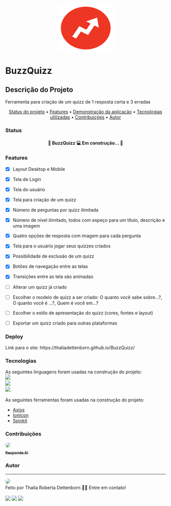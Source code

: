 <p align="center">
  <img src="assets/buzzfeed_arrow.e86a786d9e5e2250e1ed3e0ec95ba42d.png" height="150" width="175" alt="BuzzQuizz" />
</p>

# BuzzQuizz

## Descrição do Projeto
<p>Ferramenta para criação de um quizz de 1 resposta certa e 3 erradas</p>

<p align="center">
    <a href="#status">Status do projeto</a> •
    <a href="#features">Features</a> • 
    <a href="#deploy">Demonstração da aplicação</a> • 
    <a href="#tecnologias">Tecnologias utilizadas</a> • 
    <a href="#contribuicoes">Contribuições</a> • 
    <a href="#autor">Autor</a>
</p>

### Status
<h4 align="center"> 
🚧  BuzzQuizz 💻 Em construção...  🚧
</h4>


### Features
- [x] Layout Desktop e Mobile<br>
- [x] Tela de Login<br>
- [x] Tela do usuário<br>
- [x] Tela para criação de um quizz<br>
- [x] Número de perguntas por quizz ilimitada<br>
- [x] Número de nível ilimitado, todos com espeço para um título, descrição e uma imagem<br>
- [x] Quatro opções de resposta com imagem para cada pergunta<br>
- [x] Tela para o usuário jogar seus quizzes criados<br>
- [x] Possibilidade de exclusão de um quizz<br>
- [x] Botões de navegação entre as telas<br>
- [x] Transições entre as tela são animadas<br>
- [ ] Alterar um quizz já criado
- [ ] Escolher o modelo de quizz a ser criado: O quanto você sabe sobre...?, O quanto você é ...?, Quem é você em...?
- [ ] Escolher o estilo de apresentação do quizz (cores, fontes e layout)
- [ ] Exportar um quizz criado para outras plataformas


### Deploy
<section id="link">
    Link para o site: https://thaliadettenborn.github.io/BuzzQuizz/
</section>

### Tecnologias
As seguintes linguagens foram usadas na construção do projeto:<br>
<img src="https://img.shields.io/badge/html5%20-%23E34F26.svg?&style=for-the-badge&logo=html5&logoColor=white"/><br>
<img src="https://img.shields.io/badge/css3%20-%231572B6.svg?&style=for-the-badge&logo=css3&logoColor=white"/><br>
<img src="https://img.shields.io/badge/javascript%20-%23323330.svg?&style=for-the-badge&logo=javascript&logoColor=%23F7DF1E"/>

As seguintes ferramentas foram usadas na construção do projeto:

- [Axios](https://github.com/axios/axios)<br>
- [IonIcon](https://ionicons.com/)<br>
- [Spinkit](https://tobiasahlin.com/spinkit/)<br>


### Contribuições
<a href="https://www.respondeai.com.br/">
<img style="border-radius: 50%;" src="https://avatars3.githubusercontent.com/u/69740567?s=60&v=4" width="100px;"/>
<br>
<sub><b>Responde Aí</b></sub>
</a>


### Autor
---

<img src="https://avatars0.githubusercontent.com/u/70967247?s=460&u=0684339f0717ae41ce18689351f0215fdf270590&v=4" width="100px;" style="border-radius: 50%;"/>
<br>
Feito por Thalia Roberta Dettenborn 👋🏽 Entre em contato!<br><br>
<a href="https://www.linkedin.com/in/thaliarobertad/"><img src="https://img.shields.io/badge/linkedin-%230077B5.svg?&style=for-the-badge&logo=linkedin&logoColor=white"/></a> 
<a href="mailto:thalia.born@gmail.com"><img src="https://img.shields.io/badge/gmail-D14836?&style=for-the-badge&logo=gmail&logoColor=white"/></a>
<a href="https://github.com/thaliadettenborn"><img src="https://img.shields.io/badge/github-%23100000.svg?&style=for-the-badge&logo=github&logoColor=white" /></a>
